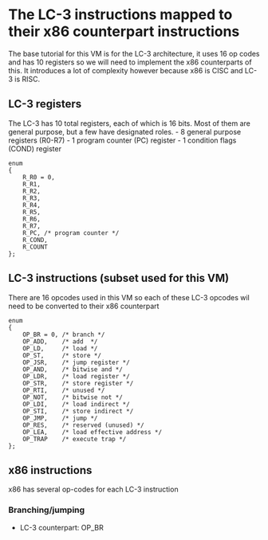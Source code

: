 # The LC-3 instructions mapped to their x86 counterpart instructions
The base tutorial for this VM is for the LC-3 architecture, it uses 16 op codes and has 10 registers so we will need to implement the x86 counterparts of this. It introduces a lot of complexity however because x86 is CISC and LC-3 is RISC.
## LC-3 registers
The LC-3 has 10 total registers, each of which is 16 bits. Most of them are general purpose, but a few have designated roles. - 8 general purpose registers (R0-R7) - 1 program counter (PC) register - 1 condition flags (COND) register
```
enum
{
    R_R0 = 0,
    R_R1,
    R_R2,
    R_R3,
    R_R4,
    R_R5,
    R_R6,
    R_R7,
    R_PC, /* program counter */
    R_COND,
    R_COUNT
};
```

## LC-3 instructions (subset used for this VM)
There are 16 opcodes used in this VM so each of these LC-3 opcodes wil need to be converted to their x86 counterpart
```
enum
{
    OP_BR = 0, /* branch */
    OP_ADD,    /* add  */
    OP_LD,     /* load */
    OP_ST,     /* store */
    OP_JSR,    /* jump register */
    OP_AND,    /* bitwise and */
    OP_LDR,    /* load register */
    OP_STR,    /* store register */
    OP_RTI,    /* unused */
    OP_NOT,    /* bitwise not */
    OP_LDI,    /* load indirect */
    OP_STI,    /* store indirect */
    OP_JMP,    /* jump */
    OP_RES,    /* reserved (unused) */
    OP_LEA,    /* load effective address */
    OP_TRAP    /* execute trap */
};
```

## x86 instructions
x86 has several op-codes for each LC-3 instruction
### Branching/jumping
-   LC-3 counterpart: OP_BR 
```
    
```

